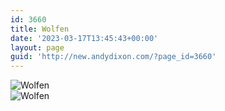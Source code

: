 ```yaml
---
id: 3660
title: Wolfen
date: '2023-03-17T13:45:43+00:00'
layout: page
guid: 'http://new.andydixon.com/?page_id=3660'
---
```


![Wolfen](https://i0.wp.com/assets.g8x2.ldn.idrivee2-23.com/posters/Wolfen%2001.jpg?w=1200&ssl=1 "Wolfen")  
![Wolfen](https://i0.wp.com/assets.g8x2.ldn.idrivee2-23.com/posters/Wolfen%2002.jpg?w=1200&ssl=1 "Wolfen")